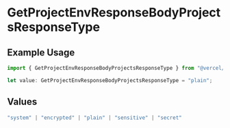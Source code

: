 # GetProjectEnvResponseBodyProjectsResponseType

## Example Usage

```typescript
import { GetProjectEnvResponseBodyProjectsResponseType } from "@vercel/sdk/models/getprojectenvop.js";

let value: GetProjectEnvResponseBodyProjectsResponseType = "plain";
```

## Values

```typescript
"system" | "encrypted" | "plain" | "sensitive" | "secret"
```